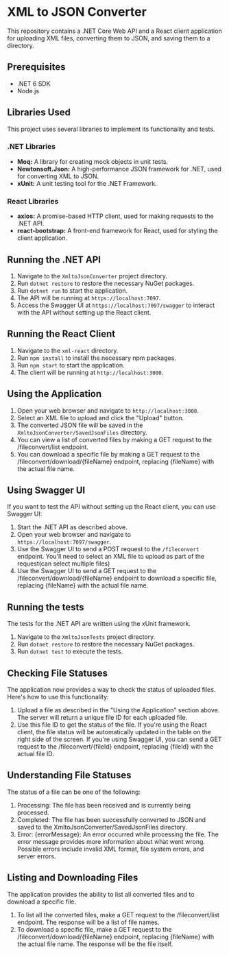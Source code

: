 # XML to JSON Converter

This repository contains a .NET Core Web API and a React client application for uploading XML files, converting them to JSON, and saving them to a directory.

## Prerequisites

- .NET 6 SDK
- Node.js

## Libraries Used

This project uses several libraries to implement its functionality and tests.

### .NET Libraries

- **Moq:** A library for creating mock objects in unit tests.
- **Newtonsoft.Json:** A high-performance JSON framework for .NET, used for converting XML to JSON.
- **xUnit:** A unit testing tool for the .NET Framework.

### React Libraries

- **axios:** A promise-based HTTP client, used for making requests to the .NET API.
- **react-bootstrap:** A front-end framework for React, used for styling the client application.

## Running the .NET API

1. Navigate to the `XmltoJsonConverter` project directory.
2. Run `dotnet restore` to restore the necessary NuGet packages.
3. Run `dotnet run` to start the application.
4. The API will be running at `https://localhost:7097`.
5. Access the Swagger UI at `https://localhost:7097/swagger` to interact with the API without setting up the React client.

## Running the React Client

1. Navigate to the `xml-react` directory.
2. Run `npm install` to install the necessary npm packages.
3. Run `npm start` to start the application.
4. The client will be running at `http://localhost:3000`.

## Using the Application

1. Open your web browser and navigate to `http://localhost:3000`.
2. Select an XML file to upload and click the "Upload" button.
3. The converted JSON file will be saved in the `XmltoJsonConverter/SavedJsonFiles` directory.
4. You can view a list of converted files by making a GET request to the /fileconvert/list endpoint.
5. You can download a specific file by making a GET request to the /fileconvert/download/{fileName} endpoint, replacing {fileName} with the actual file name.

## Using Swagger UI

If you want to test the API without setting up the React client, you can use Swagger UI:

1. Start the .NET API as described above.
2. Open your web browser and navigate to `https://localhost:7097/swagger`.
3. Use the Swagger UI to send a POST request to the `/fileconvert` endpoint. You'll need to select an XML file to upload as part of the request(can select multiple files)
4. Use the Swagger UI to send a GET request to the /fileconvert/download/{fileName} endpoint to download a specific file, replacing {fileName} with the actual file name.

## Running the tests

The tests for the .NET API are written using the xUnit framework.

1. Navigate to the `XmltoJsonTests` project directory.
2. Run `dotnet restore` to restore the necessary NuGet packages.
3. Run `dotnet test` to execute the tests.

## Checking File Statuses

The application now provides a way to check the status of uploaded files. Here's how to use this functionality:

1. Upload a file as described in the "Using the Application" section above. The server will return a unique file ID for each uploaded file.
2. Use this file ID to get the status of the file. If you're using the React client, the file status will be automatically updated in the table on the right side of the screen. If you're using Swagger UI, you can send a GET request to the /fileconvert/{fileId} endpoint, replacing {fileId} with the actual file ID.

## Understanding File Statuses

The status of a file can be one of the following:

1. Processing: The file has been received and is currently being processed.
2. Completed: The file has been successfully converted to JSON and saved to the XmltoJsonConverter/SavedJsonFiles directory.
3. Error: {errorMessage}: An error occurred while processing the file. The error message provides more information about what went wrong. Possible errors include invalid XML format, file system errors, and server errors.

## Listing and Downloading Files

The application provides the ability to list all converted files and to download a specific file.

1. To list all the converted files, make a GET request to the /fileconvert/list endpoint. The response will be a list of file names.
2. To download a specific file, make a GET request to the /fileconvert/download/{fileName} endpoint, replacing {fileName} with the actual file name. The response will be the file itself.
